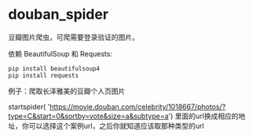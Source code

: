 # douban_spider

豆瓣图片爬虫，可爬需要登录验证的图片。

依赖 BeautifulSoup 和 Requests:

    pip install beautifulsoup4
    pip install requests

例子：爬取长泽雅美的豆瓣个人页图片

startspider(
      'https://movie.douban.com/celebrity/1018667/photos/?type=C&start=0&sortby=vote&size=a&subtype=a')
里面的url换成相应的地址，你可以选择这个案例url，之后你就知道应该取那种类型的url
